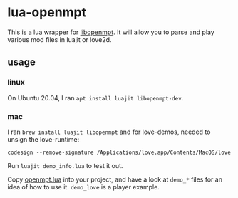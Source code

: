 # lua-openmpt

This is a lua wrapper for [libopenmpt](https://lib.openmpt.org/libopenmpt/). It will allow you to parse and play various mod files in luajit or love2d.

## usage

### linux

On Ubuntu 20.04, I ran `apt install luajit libopenmpt-dev`.

### mac

I ran `brew install luajit libopenmpt` and for love-demos, needed to unsign the love-runtime:

```
codesign --remove-signature /Applications/love.app/Contents/MacOS/love
```


Run `luajit demo_info.lua` to test it out.

Copy [openmpt.lua](openmpt.lua) into your project, and have a look at `demo_*` files for an idea of how to use it. `demo_love` is a player example.
